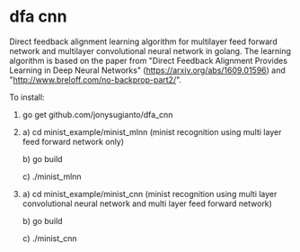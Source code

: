 # dfa cnn

Direct feedback alignment learning algorithm for multilayer feed forward network and multilayer convolutional neural network in golang. The learning algorithm is based on the paper from 
"Direct Feedback Alignment Provides Learning in
Deep Neural Networks" (https://arxiv.org/abs/1609.01596) and "http://www.breloff.com/no-backprop-part2/".


To install:

1. go get github.com/jonysugianto/dfa_cnn

2. a) cd minist_example/minist_mlnn (minist recognition using multi layer feed forward network only)

   b) go build 

   c) ./minist_mlnn

3. a) cd minist_example/minist_cnn (minist recognition using multi layer convolutional neural network
                                   and multi layer feed forward network)

   b) go build 

   c) ./minist_cnn